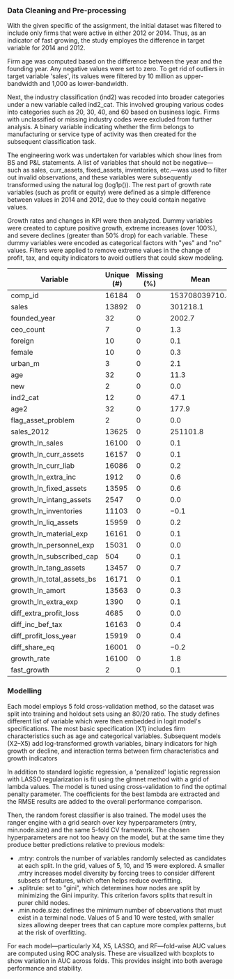 ### Data Cleaning and Pre-processing  

With the given specific of the assignment, the initial dataset was filtered to include only firms that were active in either 2012 or 2014. Thus, as an indicator of fast growing, the study employes the difference in target variable for 2014 and 2012.

Firm age was computed based on the difference between the year and the founding year. Any negative values were set to zero. To get rid of outliers in target variable 'sales', its values were filtered by 10 million as upper-bandwidth and 1,000 as lower-bandwidth.

Next, the industry classification (ind2) was recoded into broader categories under a new variable called ind2_cat. This involved grouping various codes into categories such as 20, 30, 40, and 60 based on business logic. Firms with unclassified or missing industry codes were excluded from further analysis. A binary variable indicating whether the firm belongs to manufacturing or service type of activity was then created for the subsequent classification task. 

The engineering work was undertaken for variables which show lines from BS and P&L statements. A list of variables that should not be negative—such as sales, curr_assets, fixed_assets, inventories, etc.—was used to filter out invalid observations, and these variables were subsequently transformed using the natural log (log1p()). The rest part of growth rate variables (such as profit or equity) were defined as a simple difference between values in 2014 and 2012, due to they could contain negative values. 

Growth rates and changes in KPI were then analyzed. Dummy variables were created to capture positive growth, extreme increases (over 100%), and severe declines (greater than 50% drop) for each variable. These dummy variables were encoded as categorical factors with "yes" and "no" values. Filters were applied to remove extreme values in the change of profit, tax, and equity indicators to avoid outliers that could skew modeling.

| Variable                  | Unique (#) | Missing (%) | Mean       | SD         | Min     | Median     | Max        |
|---------------------------|------------|--------------|------------|------------|---------|-------------|------------|
| comp_id                  | 16184      | 0            | 153708039710.4 | 138035363501.3 | 1001541.0 | 114609278976.0 | 464105013248.0 |
| sales                    | 13892      | 0            | 301218.1   | 872978.2   | 1000.0  | 61942.6     | 9963926.0  |
| founded_year             | 32         | 0            | 2002.7     | 7.0        | 1951.0  | 2003.0      | 2014.0     |
| ceo_count                | 7          | 0            | 1.3        | 0.5        | 1.0     | 1.0         | 7.0        |
| foreign                  | 10         | 0            | 0.1        | 0.3        | 0.0     | 0.0         | 1.0        |
| female                   | 10         | 0            | 0.3        | 0.4        | 0.0     | 0.0         | 1.0        |
| urban_m                  | 3          | 0            | 2.1        | 0.8        | 1.0     | 2.0         | 3.0        |
| age                      | 32         | 0            | 11.3       | 7.0        | 0.0     | 11.0        | 63.0       |
| new                      | 2          | 0            | 0.0        | 0.1        | 0.0     | 0.0         | 1.0        |
| ind2_cat                 | 12         | 0            | 47.1       | 12.6       | 20.0    | 56.0        | 60.0       |
| age2                     | 32         | 0            | 177.9      | 181.0      | 0.0     | 121.0       | 3969.0     |
| flag_asset_problem       | 2          | 0            | 0.0        | 0.0        | 0.0     | 0.0         | 1.0        |
| sales_2012               | 13625      | 0            | 251101.8   | 735154.4   | 1000.0  | 54022.2     | 9786907.0  |
| growth_ln_sales          | 16100      | 0            | 0.1        | 0.9        | −6.3    | 0.1         | 8.5        |
| growth_ln_curr_assets    | 16157      | 0            | 0.1        | 1.2        | −10.1   | 0.1         | 11.4       |
| growth_ln_curr_liab      | 16086      | 0            | 0.2        | 1.7        | −14.3   | 0.1         | 13.2       |
| growth_ln_extra_inc      | 1912       | 0            | 0.6        | 2.7        | −15.0   | 0.0         | 14.4       |
| growth_ln_fixed_assets   | 13595      | 0            | 0.6        | 2.7        | −15.6   | 0.0         | 13.3       |
| growth_ln_intang_assets  | 2547       | 0            | 0.0        | 1.9        | −12.3   | 0.0         | 13.9       |
| growth_ln_inventories    | 11103      | 0            | −0.1       | 3.1        | −14.6   | 0.0         | 13.5       |
| growth_ln_liq_assets     | 15959      | 0            | 0.2        | 1.9        | −13.1   | 0.2         | 13.4       |
| growth_ln_material_exp   | 16161      | 0            | 0.1        | 1.1        | −12.8   | 0.1         | 10.3       |
| growth_ln_personnel_exp  | 15031      | 0            | 0.0        | 2.2        | −12.7   | 0.1         | 13.9       |
| growth_ln_subscribed_cap | 504        | 0            | 0.1        | 0.5        | −9.3    | 0.0         | 8.0        |
| growth_ln_tang_assets    | 13457      | 0            | 0.7        | 2.8        | −15.6   | 0.0         | 13.3       |
| growth_ln_total_assets_bs| 16171      | 0            | 0.1        | 1.0        | −10.1   | 0.1         | 6.5        |
| growth_ln_amort          | 13563      | 0            | 0.3        | 2.3        | −10.7   | 0.0         | 12.3       |
| growth_ln_extra_exp      | 1390       | 0            | 0.1        | 2.1        | −13.4   | 0.0         | 13.3       |
| diff_extra_profit_loss   | 4685       | 0            | 0.0        | 0.5        | −27.7   | 0.0         | 34.5       |
| diff_inc_bef_tax         | 16163      | 0            | 0.4        | 4.1        | −91.1   | 0.0         | 126.8      |
| diff_profit_loss_year    | 15919      | 0            | 0.4        | 3.9        | −91.3   | 0.0         | 126.5      |
| diff_share_eq            | 16001      | 0            | −0.2       | 5.0        | −94.9   | 0.0         | 97.7       |
| growth_rate              | 16100      | 0            | 1.8        | 43.9       | −1.0    | 0.1         | 5091.1     |
| fast_growth              | 2          | 0            | 0.1        | 0.3        | 0.0     | 0.0         | 1.0        |


### Modelling
Each model employs 5 fold cross-validation method, so the dataset was split into training and holdout sets using an 80/20 ratio. The study defines different list of variable which were then embedded in logit model's specifications. The most basic specification (X1) includes firm characteristics such as age and categorical variables. Subsequent models (X2–X5) add log-transformed growth variables, binary indicators for high growth or decline, and interaction terms between firm characteristics and growth indicators

In addition to standard logistic regression, a 'penalized' logistic regression with LASSO regularization is fit using the glmnet method with a grid of lambda values. The model is tuned using cross-validation to find the optimal penalty parameter. The coefficients for the best lambda are extracted and the RMSE results are added to the overall performance comparison.

Then, the random forest classifier is also trained. The model uses the ranger engine with a grid search over key hyperparameters (mtry, min.node.size) and the same 5-fold CV framework. The chosen hyperparameters are not too heavy on the model, but at the same time they produce better predictions relative to previous models:

* .mtry: controls the number of variables randomly selected as candidates at each split. In the grid, values of 5, 10, and 15 were explored. A smaller .mtry increases model diversity by forcing trees to consider different subsets of features, which often helps reduce overfitting.
* .splitrule: set to "gini", which determines how nodes are split by minimizing the Gini impurity. This criterion favors splits that result in purer child nodes.
* .min.node.size: defines the minimum number of observations that must exist in a terminal node. Values of 5 and 10 were tested, with smaller sizes allowing deeper trees that can capture more complex patterns, but at the risk of overfitting. 

For each model—particularly X4, X5, LASSO, and RF—fold-wise AUC values are computed using ROC analysis. These are visualized with boxplots to show variation in AUC across folds. This provides insight into both average performance and stability.
